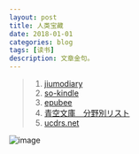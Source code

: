 ```yaml
---
layout: post
title: 人类宝藏 
date: 2018-01-01
categories: blog
tags: [读书]
description: 文章金句。
---
```


>1. [jiumodiary](https://www.jiumodiary.com/)
>1. [so-kindle](https://www.so-kindle.com/)
>1. [epubee](http://cn.epubee.com/books/)
>1. [青空文庫　分野別リスト](http://yozora.main.jp/3/ndc38.html)
>1. [ucdrs.net](http://www.ucdrs.net/admin/union/index.do)


![image](https://github.com/feiyuii/feiyuii.github.io/blob/master/img/crowds/crowds.jpg?raw=true)


